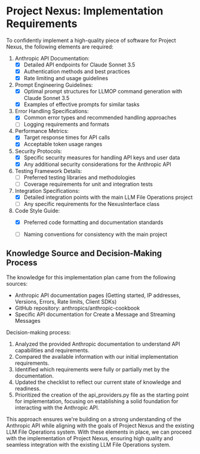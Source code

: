 # Project Nexus: Implementation Requirements

To confidently implement a high-quality piece of software for Project Nexus, the following elements are required:

1. Anthropic API Documentation:
   - [x] Detailed API endpoints for Claude Sonnet 3.5
   - [x] Authentication methods and best practices
   - [x] Rate limiting and usage guidelines

2. Prompt Engineering Guidelines:
   - [x] Optimal prompt structures for LLMOP command generation with Claude Sonnet 3.5
   - [x] Examples of effective prompts for similar tasks

3. Error Handling Specifications:
   - [x] Common error types and recommended handling approaches
   - [ ] Logging requirements and formats

4. Performance Metrics:
   - [x] Target response times for API calls
   - [x] Acceptable token usage ranges

5. Security Protocols:
   - [x] Specific security measures for handling API keys and user data
   - [x] Any additional security considerations for the Anthropic API

6. Testing Framework Details:
   - [ ] Preferred testing libraries and methodologies
   - [ ] Coverage requirements for unit and integration tests

7. Integration Specifications:
   - [x] Detailed integration points with the main LLM File Operations project
   - [ ] Any specific requirements for the NexusInterface class

8. Code Style Guide:
   - [x] Preferred code formatting and documentation standards
   - [ ] Naming conventions for consistency with the main project


## Knowledge Source and Decision-Making Process

The knowledge for this implementation plan came from the following sources:
- Anthropic API documentation pages (Getting started, IP addresses, Versions, Errors, Rate limits, Client SDKs)
- GitHub repository: anthropics/anthropic-cookbook
- Specific API documentation for Create a Message and Streaming Messages

Decision-making process:
1. Analyzed the provided Anthropic documentation to understand API capabilities and requirements.
2. Compared the available information with our initial implementation requirements.
3. Identified which requirements were fully or partially met by the documentation.
4. Updated the checklist to reflect our current state of knowledge and readiness.
5. Prioritized the creation of the api_providers.py file as the starting point for implementation, focusing on establishing a solid foundation for interacting with the Anthropic API.

This approach ensures we're building on a strong understanding of the Anthropic API while aligning with the goals of Project Nexus and the existing LLM File Operations system.
With these elements in place, we can proceed with the implementation of Project Nexus, ensuring high quality and seamless integration with the existing LLM File Operations system.
